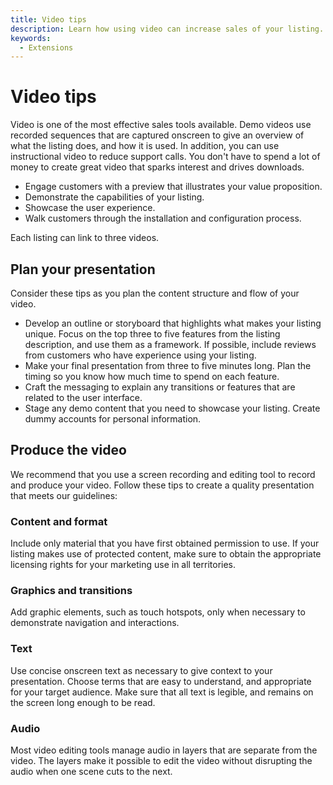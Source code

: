 ```yaml
---
title: Video tips
description: Learn how using video can increase sales of your listing.
keywords:
  - Extensions
---
```


# Video tips

Video is one of the most effective sales tools available. Demo videos use recorded sequences that are captured onscreen to give an overview of what the listing does, and how it is used. In addition, you can use instructional video to reduce support calls. You don't have to spend a lot of money to create great video that sparks interest and drives downloads.

-  Engage customers with a preview that illustrates your value proposition.
-  Demonstrate the capabilities of your listing.
-  Showcase the user experience.
-  Walk customers through the installation and configuration process.

Each listing can link to three videos.

## Plan your presentation

Consider these tips as you plan the content structure and flow of your video.

-  Develop an outline or storyboard that highlights what makes your listing unique. Focus on the top three to five features from the listing description, and use them as a framework. If possible, include reviews from customers who have experience using your listing.
-  Make your final presentation from three to five minutes long. Plan the timing so you know how much time to spend on each feature.
-  Craft the messaging to explain any transitions or features that are related to the user interface.
-  Stage any demo content that you need to showcase your listing. Create dummy accounts for personal information.

## Produce the video

We recommend that you use a screen recording and editing tool to record and produce your video. Follow these tips to create a quality presentation that meets our guidelines:

### Content and format

Include only material that you have first obtained permission to use. If your listing makes use of protected content, make sure to obtain the appropriate licensing rights for your marketing use in all territories.

### Graphics and transitions

Add graphic elements, such as touch hotspots, only when necessary to demonstrate navigation and interactions.

### Text

Use concise onscreen text as necessary to give context to your presentation. Choose terms that are easy to understand, and appropriate for your target audience. Make sure that all text is legible, and remains on the screen long enough to be read.

### Audio

Most video editing tools manage audio in layers that are separate from the video. The layers make it possible to edit the video without disrupting the audio when one scene cuts to the next.
